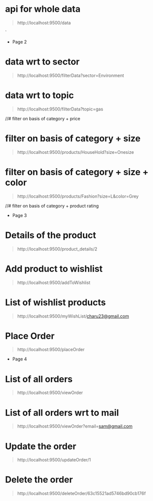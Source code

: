 # api for whole data 
> http://localhost:9500/data

`
* Page 2
# data wrt to sector
> http://localhost:9500/filterData?sector=Environment

# data wrt to topic
> http://localhost:9500/filterData?topic=gas

//# filter on basis of category + price

# filter on basis of category + size
> http://localhost:9500/products/HouseHold?size=Onesize

# filter on basis of category + size + color
> http://localhost:9500/products/Fashion?size=L&color=Grey

//# filter on basis of category + product rating

* Page 3
# Details of the product
> http://localhost:9500/product_details/2

# Add product to wishlist
> http://localhost:9500/addToWishlist

# List of wishlist products
> http://localhost:9500/myWishList/charu23@gmail.com

# Place Order
> http://localhost:9500/placeOrder

* Page 4
# List of all orders
> http://localhost:9500/viewOrder

# List of all orders wrt to mail
> http://localhost:9500/viewOrder?email=sam@gmail.com

# Update the order
> http://localhost:9500/updateOrder/1

# Delete the order
> http://localhost:9500/deleteOrder/63c15521ad5746bd90cb176f